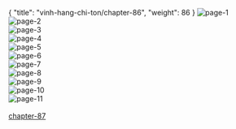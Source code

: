 { "title": "vinh-hang-chi-ton/chapter-86", "weight": 86 }
<img src="vinh-hang-chi-ton_0086_01-754f2bb28fc49595e95f2933afd9f81e.webp" alt="page-1" origin="http://storage.fshare.vn/Test-vechai/1523165224-Vinh-Hang-Chi-Ton-Chapter-86-Tieng-viet-hamtruyencom-ve-chai-02.jpg"><br/>
<img src="vinh-hang-chi-ton_0086_02-0e29c51f62be412384974c164b22de42.webp" alt="page-2" origin="http://storage.fshare.vn/Test-vechai/1523165224-Vinh-Hang-Chi-Ton-Chapter-86-Tieng-viet-hamtruyencom-ve-chai-04.jpg"><br/>
<img src="vinh-hang-chi-ton_0086_03-a5bab53d4306ecea471978a3ad127a3c.webp" alt="page-3" origin="http://storage.fshare.vn/Test-vechai/1523165224-Vinh-Hang-Chi-Ton-Chapter-86-Tieng-viet-hamtruyencom-ve-chai-05.jpg"><br/>
<img src="vinh-hang-chi-ton_0086_04-dc9900b35b5dd13116a816d7cfbcb68f.webp" alt="page-4" origin="http://storage.fshare.vn/Test-vechai/1523165224-Vinh-Hang-Chi-Ton-Chapter-86-Tieng-viet-hamtruyencom-ve-chai-06.jpg"><br/>
<img src="vinh-hang-chi-ton_0086_05-e9b640795b1e55e7095ddf159705afe2.webp" alt="page-5" origin="http://storage.fshare.vn/Test-vechai/1523165224-Vinh-Hang-Chi-Ton-Chapter-86-Tieng-viet-hamtruyencom-ve-chai-07.jpg"><br/>
<img src="http://adx.kul.vn/www/delivery/avw.php?zoneid=263&amp;cb=1525549906&amp;n=af995ff0" alt="page-6" origin="http://adx.kul.vn/www/delivery/avw.php?zoneid=263&amp;cb=1525549906&amp;n=af995ff0"><br/>
<img src="vinh-hang-chi-ton_0086_07-e2cc5f2a76d4ea4b245ff78b7a2d9748.webp" alt="page-7" origin="http://storage.fshare.vn/Test-vechai/1523165224-Vinh-Hang-Chi-Ton-Chapter-86-Tieng-viet-hamtruyencom-ve-chai-08.jpg"><br/>
<img src="vinh-hang-chi-ton_0086_08-57e97fb9407d48f998f8a1c9723b469b.webp" alt="page-8" origin="http://storage.fshare.vn/Test-vechai/1523165224-Vinh-Hang-Chi-Ton-Chapter-86-Tieng-viet-hamtruyencom-ve-chai-09.jpg"><br/>
<img src="vinh-hang-chi-ton_0086_09-f8ffd7b5558dea3c149ed8c79b74f181.webp" alt="page-9" origin="http://storage.fshare.vn/Test-vechai/1523165224-Vinh-Hang-Chi-Ton-Chapter-86-Tieng-viet-hamtruyencom-ve-chai-10.jpg"><br/>
<img src="vinh-hang-chi-ton_0086_10-edfc5e5bf3434098245ce92342123453.webp" alt="page-10" origin="http://storage.fshare.vn/Test-vechai/1523165224-Vinh-Hang-Chi-Ton-Chapter-86-Tieng-viet-hamtruyencom-ve-chai-11.jpg"><br/>
<img src="vinh-hang-chi-ton_0086_11-850x1193-41a44e08115522337454a6c5472d0e66.webp" alt="page-11" origin="http://storage.fshare.vn/Test-vechai/1523165224-Vinh-Hang-Chi-Ton-Chapter-86-Tieng-viet-hamtruyencom-ve-chai-12.jpg"><br/>
<br/><a class="nextchap" href="/vinh-hang-chi-ton/chapter-87">chapter-87</a>

